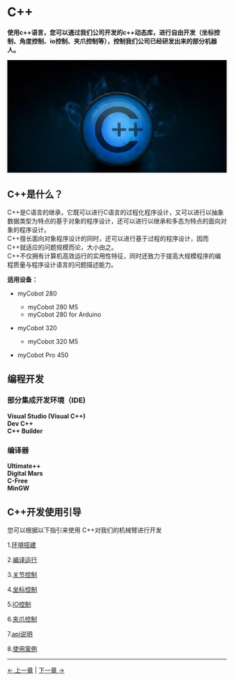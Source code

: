 # C++

**使用c++语言，您可以通过我们公司开发的c++动态库，进行自由开发（坐标控制、角度控制、io控制、夹爪控制等），控制我们公司已经研发出来的部分机器人。**<br>

![pic](../../../resources/3-FunctionsAndApplications/6.developmentGuide/Cplus/Cplus.jpg)

## C++是什么？

C++是C语言的继承，它既可以进行C语言的过程化程序设计，又可以进行以抽象数据类型为特点的基于对象的程序设计，还可以进行以继承和多态为特点的面向对象的程序设计。<br>
C++擅长面向对象程序设计的同时，还可以进行基于过程的程序设计，因而C++就适应的问题规模而论，大小由之。<br>
C++不仅拥有计算机高效运行的实用性特征，同时还致力于提高大规模程序的编程质量与程序设计语言的问题描述能力。

**适用设备：**

- myCobot 280
  - myCobot 280 M5
  - myCobot 280 for Arduino <br>
  
- myCobot 320
  - myCobot 320 M5 <br>

- myCobot Pro 450



## 编程开发

### 部分集成开发环境（IDE)

**Visual Studio (Visual C++)**<br>
**Dev C++**<br>
**C++ Builder**

### 编译器

**Ultimate++**<br>
**Digital Mars**<br>
**C-Free**<br>
**MinGW**

## C++开发使用引导

您可以根据以下指引来使用 C++对我们的机械臂进行开发

1.[环境搭建](8.1-download.md)

2.[编译运行](8.2-build.md)

3.[关节控制](8.3-angle.md)

4.[坐标控制](8.4-coord.md)

5.[IO控制](8.5-io.md)

6.[夹爪控制](8.6-gripper.md)

7.[api说明](8.7-API.md)

8.[使用案例](8.8-example.md)


---

[← 上一章](../6.2-ROS2/6.2.4-Moveit2/README.md) | [下一章 →](./6.3.1-download.md)